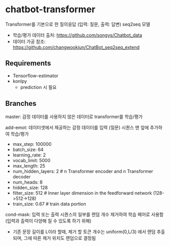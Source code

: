 # chatbot-transformer

Transformer를 기본으로 한 질의응답 (입력: 질문, 출력: 답변) seq2seq 모델

- 학습/평가 데이터 출처: https://github.com/songys/Chatbot_data
- 데이터 가공 참조: https://github.com/changwookjun/ChatBot_seq2seq_extend

## Requirements

- Tensorflow-estimator
- konlpy
  - prediction 시 필요

## Branches

master: 감정 데이터를 사용하지 않은 데이터로 transformer를 학습/평가

add-emot: 데이터셋에서 제공하는 감정 데이터를 입력 (질문) 시퀀스 맨 앞에 추가하여 학습/평가
- max_step: 100000
- batch_size: 64
- learning_rate: 2
- vocab_limit: 5000
- max_length: 25
- num_hidden_layers: 2 # n Transformer encoder and n Transformer decoder
- num_heads: 8
- hidden_size: 128 
- filter_size: 512 # Inner layer dimension in the feedforward network (128->512->128)
- train_size: 0.67 # train data portion

cond-mask: 입력 또는 출력 시퀀스의 일부를 랜덤 개수 제거하여 학습 페어로 사용함 (입력과 출력이 다양해 질 수 있도록 하기 위해)
  - 기존 문장 길이를 L이라 할때, 제거 할 토큰 개수는 uniform(0,L/3) 에서 랜덤 추출되며, 그에 따른 제거 위치도 랜덤으로 결정됨
